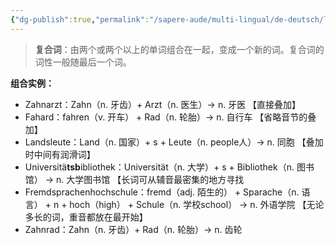 ```yaml
---
{"dg-publish":true,"permalink":"/sapere-aude/multi-lingual/de-deutsch/lektion-4/","dgPassFrontmatter":true}
---
```



> **复合词**：由两个或两个以上的单词组合在一起，变成一个新的词。复合词的词性一般随最后一个词。


**组合实例：**

- Zahnarzt：Zahn（n. 牙齿）+ Arzt（n. 医生）→ n. 牙医     【直接叠加】
- Fahard：fahren（v. 开车） + Rad（n. 轮胎）→ n. 自行车 【省略音节的叠加】
- Landsleute：Land（n. 国家）+ s + Leute（n. people人）→ n. 同胞 【叠加时中间有润滑词】
- Universitä**tsb**ibliothek：Universität（n. 大学）+ s + Bibliothek（n. 图书馆） → n. 大学图书馆 【长词可从辅音最密集的地方寻找
- Fremdsprachenhochschule：fremd（adj. 陌生的） + Sparache（n. 语言） + n + hoch（high） + Schule（n. 学校school） → n. 外语学院  【无论多长的词，重音都放在最开始】
- Zahnrad：Zahn（n. 牙齿）+ Rad（n. 轮胎）→ n. 齿轮
